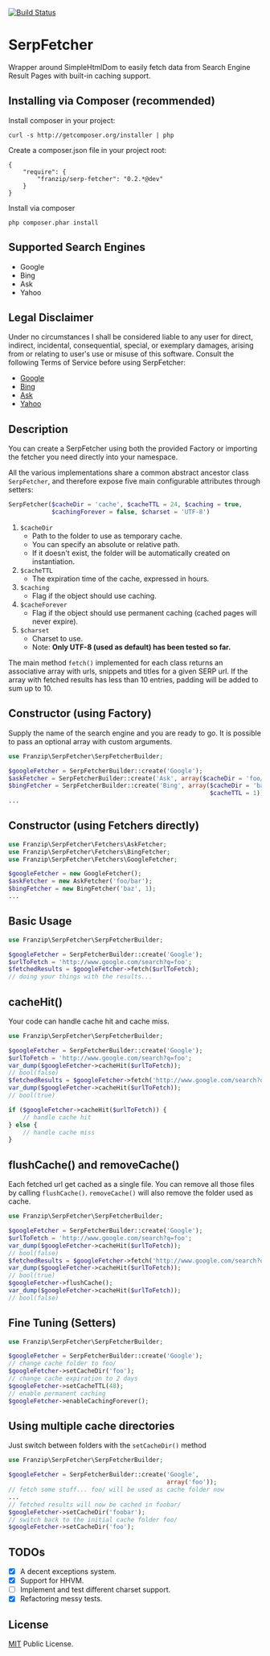 [![Build Status](https://travis-ci.org/franzip/serp-fetcher.svg?branch=master)](https://travis-ci.org/franzip/serp-fetcher)

# SerpFetcher
Wrapper around SimpleHtmlDom to easily fetch data from Search Engine Result Pages with built-in caching support.

## Installing via Composer (recommended)

Install composer in your project:
```
curl -s http://getcomposer.org/installer | php
```

Create a composer.json file in your project root:
```
{
    "require": {
        "franzip/serp-fetcher": "0.2.*@dev"
    }
}
```

Install via composer
```
php composer.phar install
```

## Supported Search Engines

* Google
* Bing
* Ask
* Yahoo

## Legal Disclaimer

Under no circumstances I shall be considered liable to any user for direct, indirect, incidental, consequential, special, or exemplary damages, arising from or relating to userʹs use or misuse of this software.
Consult the following Terms of Service before using SerpFetcher:

* [Google](https://www.google.com/accounts/TOS)
* [Bing](http://windows.microsoft.com/en-us/windows/microsoft-services-agreement)
* [Ask](http://about.ask.com/terms-of-service)
* [Yahoo](https://info.yahoo.com/legal/us/yahoo/utos/en-us/)

## Description

You can create a SerpFetcher using both the provided Factory or importing the
fetcher you need directly into your namespace.

All the various implementations share a common abstract ancestor class
`SerpFetcher`, and therefore expose five main configurable attributes through
setters:

```php
SerpFetcher($cacheDir = 'cache', $cacheTTL = 24, $caching = true,
            $cachingForever = false, $charset = 'UTF-8')
```

1. `$cacheDir`
    - Path to the folder to use as temporary cache.
    - You can specify an absolute or relative path.
    - If it doesn't exist, the folder will be automatically created on instantiation.
2. `$cacheTTL`
    - The expiration time of the cache, expressed in hours.
3. `$caching`
    - Flag if the object should use caching.
4. `$cacheForever`
    - Flag if the object should use permanent caching (cached pages will never expire).
5. `$charset`
    - Charset to use.
    - Note: **Only UTF-8 (used as default) has been tested so far.**

The main method `fetch()` implemented for each class returns an associative array
with urls, snippets and titles for a given SERP url.
If the array with fetched results has less than 10 entries, padding will be added
to sum up to 10.

## Constructor (using Factory)
Supply the name of the search engine and you are ready to go. It is possible
to pass an optional array with custom arguments.

```php
use Franzip\SerpFetcher\SerpFetcherBuilder;

$googleFetcher = SerpFetcherBuilder::create('Google');
$askFetcher = SerpFetcherBuilder::create('Ask', array($cacheDir = 'foo/bar'));
$bingFetcher = SerpFetcherBuilder::create('Bing', array($cacheDir = 'baz',
                                                        $cacheTTL = 1));
...
```

## Constructor (using Fetchers directly)

```php
use Franzip\SerpFetcher\Fetchers\AskFetcher;
use Franzip\SerpFetcher\Fetchers\BingFetcher;
use Franzip\SerpFetcher\Fetchers\GoogleFetcher;

$googleFetcher = new GoogleFetcher();
$askFetcher = new AskFetcher('foo/bar');
$bingFetcher = new BingFetcher('baz', 1);
...
```

## Basic Usage

```php
use Franzip\SerpFetcher\SerpFetcherBuilder;

$googleFetcher = SerpFetcherBuilder::create('Google');
$urlToFetch = 'http://www.google.com/search?q=foo';
$fetchedResults = $googleFetcher->fetch($urlToFetch);
// doing your things with the results...
```

## cacheHit()
Your code can handle cache hit and cache miss.

```php
use Franzip\SerpFetcher\SerpFetcherBuilder;

$googleFetcher = SerpFetcherBuilder::create('Google');
$urlToFetch = 'http://www.google.com/search?q=foo';
var_dump($googleFetcher->cacheHit($urlToFetch));
// bool(false)
$fetchedResults = $googleFetcher->fetch('http://www.google.com/search?q=foo');
var_dump($googleFetcher->cacheHit($urlToFetch));
// bool(true)

if ($googleFetcher->cacheHit($urlToFetch)) {
    // handle cache hit
} else {
    // handle cache miss
}
```

## flushCache() and removeCache()
Each fetched url get cached as a single file.
You can remove all those files by calling `flushCache()`.
`removeCache()` will also remove the folder used as cache.

```php
use Franzip\SerpFetcher\SerpFetcherBuilder;

$googleFetcher = SerpFetcherBuilder::create('Google');
$urlToFetch = 'http://www.google.com/search?q=foo';
var_dump($googleFetcher->cacheHit($urlToFetch));
// bool(false)
$fetchedResults = $googleFetcher->fetch('http://www.google.com/search?q=foo');
var_dump($googleFetcher->cacheHit($urlToFetch));
// bool(true)
$googleFetcher->flushCache();
var_dump($googleFetcher->cacheHit($urlToFetch));
// bool(false)

```

## Fine Tuning (Setters)

```php
use Franzip\SerpFetcher\SerpFetcherBuilder;

$googleFetcher = SerpFetcherBuilder::create('Google');
// change cache folder to foo/
$googleFetcher->setCacheDir('foo');
// change cache expiration to 2 days
$googleFetcher->setCacheTTL(48);
// enable permanent caching
$googleFetcher->enableCachingForever();
```

## Using multiple cache directories
Just switch between folders with the `setCacheDir()` method

```php
use Franzip\SerpFetcher\SerpFetcherBuilder;

$googleFetcher = SerpFetcherBuilder::create('Google',
                                            array('foo'));
// fetch some stuff... foo/ will be used as cache folder now
...
// fetched results will now be cached in foobar/
$googleFetcher->setCacheDir('foobar');
// switch back to the initial cache folder foo/
$googleFetcher->setCacheDir('foo');

```

## TODOs

- [x] A decent exceptions system.
- [x] Support for HHVM.
- [ ] Implement and test different charset support.
- [x] Refactoring messy tests.

## License
[MIT](http://opensource.org/licenses/MIT/ "MIT") Public License.

